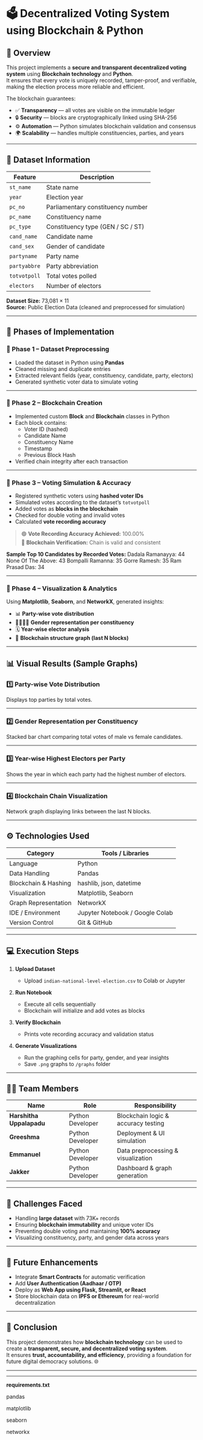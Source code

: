 # 🗳️ Decentralized Voting System using Blockchain & Python

## 📘 Overview
This project implements a **secure and transparent decentralized voting system** using **Blockchain technology** and **Python**.  
It ensures that every vote is uniquely recorded, tamper-proof, and verifiable, making the election process more reliable and efficient.

The blockchain guarantees:  
- ✅ **Transparency** — all votes are visible on the immutable ledger  
- 🔒 **Security** — blocks are cryptographically linked using SHA-256  
- ⚙️ **Automation** — Python simulates blockchain validation and consensus  
- 🌍 **Scalability** — handles multiple constituencies, parties, and years  

---

## 📂 Dataset Information

| Feature | Description |
|----------|-------------|
| `st_name` | State name |
| `year` | Election year |
| `pc_no` | Parliamentary constituency number |
| `pc_name` | Constituency name |
| `pc_type` | Constituency type (GEN / SC / ST) |
| `cand_name` | Candidate name |
| `cand_sex` | Gender of candidate |
| `partyname` | Party name |
| `partyabbre` | Party abbreviation |
| `totvotpoll` | Total votes polled |
| `electors` | Number of electors |

**Dataset Size:** 73,081 × 11  
**Source:** Public Election Data (cleaned and preprocessed for simulation)

---

## 🧮 Phases of Implementation

### 🔹 Phase 1 – Dataset Preprocessing
- Loaded the dataset in Python using **Pandas**  
- Cleaned missing and duplicate entries  
- Extracted relevant fields (year, constituency, candidate, party, electors)  
- Generated synthetic voter data to simulate voting

---

### 🔹 Phase 2 – Blockchain Creation
- Implemented custom **Block** and **Blockchain** classes in Python  
- Each block contains:
  - Voter ID (hashed)
  - Candidate Name
  - Constituency Name
  - Timestamp
  - Previous Block Hash  
- Verified chain integrity after each transaction

---

### 🔹 Phase 3 – Voting Simulation & Accuracy
- Registered synthetic voters using **hashed voter IDs**  
- Simulated votes according to the dataset’s `totvotpoll`  
- Added votes as **blocks in the blockchain**  
- Checked for double voting and invalid votes  
- Calculated **vote recording accuracy**  

> 🟢 **Vote Recording Accuracy Achieved:** 100.00%  
> 🔐 **Blockchain Verification:** Chain is valid and consistent  

**Sample Top 10 Candidates by Recorded Votes:**
Dadala Ramanayya: 44
None Of The Above: 43
Bompalli Ramanna: 35
Gorre Ramesh: 35
Ram Prasad Das: 34

---

### 🔹 Phase 4 – Visualization & Analytics
Using **Matplotlib**, **Seaborn**, and **NetworkX**, generated insights:

- 📊 **Party-wise vote distribution**
- 👩‍🦰👨‍🦱 **Gender representation per constituency**
- 🗓️ **Year-wise elector analysis**
- 🔗 **Blockchain structure graph (last N blocks)**

---

## 📊 Visual Results (Sample Graphs)

### 1️⃣ Party-wise Vote Distribution
Displays top parties by total votes.



---

### 2️⃣ Gender Representation per Constituency
Stacked bar chart comparing total votes of male vs female candidates.



---

### 3️⃣ Year-wise Highest Electors per Party
Shows the year in which each party had the highest number of electors.



---

### 4️⃣ Blockchain Chain Visualization
Network graph displaying links between the last N blocks.



---

## ⚙️ Technologies Used

| Category | Tools / Libraries |
|-----------|------------------|
| Language | Python |
| Data Handling | Pandas |
| Blockchain & Hashing | hashlib, json, datetime |
| Visualization | Matplotlib, Seaborn |
| Graph Representation | NetworkX |
| IDE / Environment | Jupyter Notebook / Google Colab |
| Version Control | Git & GitHub |

---

## 💻 Execution Steps

1. **Upload Dataset**
   - Upload `indian-national-level-election.csv` to Colab or Jupyter

2. **Run Notebook**
   - Execute all cells sequentially  
   - Blockchain will initialize and add votes as blocks

3. **Verify Blockchain**
   - Prints vote recording accuracy and validation status

4. **Generate Visualizations**
   - Run the graphing cells for party, gender, and year insights  
   - Save `.png` graphs to `/graphs` folder

---

## 🧑‍💻 Team Members

| Name | Role | Responsibility |
|------|------|----------------|
| **Harshitha Uppalapadu** | Python Developer | Blockchain logic & accuracy testing |
| **Greeshma** | Python Developer | Deployment & UI simulation |
| **Emmanuel** | Python Developer | Data preprocessing & visualization |
| **Jakker** | Python Developer | Dashboard & graph generation |

---

## 🧠 Challenges Faced
- Handling **large dataset** with 73K+ records  
- Ensuring **blockchain immutability** and unique voter IDs  
- Preventing double voting and maintaining **100% accuracy**  
- Visualizing constituency, party, and gender data across years

---

## 🚀 Future Enhancements
- Integrate **Smart Contracts** for automatic verification  
- Add **User Authentication (Aadhaar / OTP)**  
- Deploy as **Web App using Flask, Streamlit, or React**  
- Store blockchain data on **IPFS or Ethereum** for real-world decentralization

---

## 🏁 Conclusion
This project demonstrates how **blockchain technology** can be used to create a **transparent, secure, and decentralized voting system**.  
It ensures **trust, accountability, and efficiency**, providing a foundation for future digital democracy solutions. 🌐

---


---



**requirements.txt**

pandas

matplotlib

seaborn

networkx



